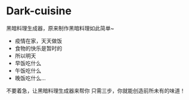 # Dark-cuisine
黑暗料理生成器，原来制作黑暗料理如此简单~

- 疫情在家，天天做饭
- 食物的快乐是暂时的
- 所以明天
- 早饭吃什么
- 午饭吃什么
- 晚饭吃什么...

不要着急，让黑暗料理生成器来帮你
只需三步，你就能创造前所未有的味道！
